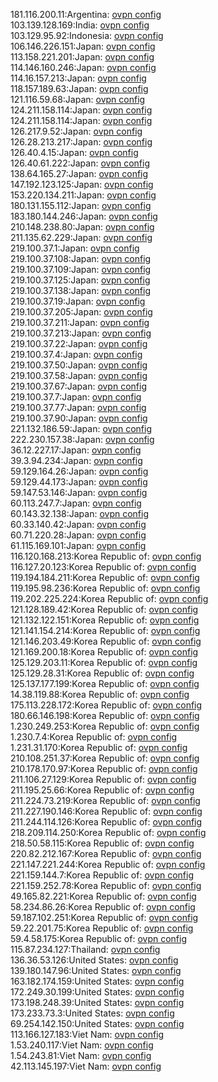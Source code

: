 181.116.200.11:Argentina: [ovpn config](vpn/181_116_200_11.ovpn)  
103.139.128.169:India: [ovpn config](vpn/103_139_128_169.ovpn)  
103.129.95.92:Indonesia: [ovpn config](vpn/103_129_95_92.ovpn)  
106.146.226.151:Japan: [ovpn config](vpn/106_146_226_151.ovpn)  
113.158.221.201:Japan: [ovpn config](vpn/113_158_221_201.ovpn)  
114.146.160.246:Japan: [ovpn config](vpn/114_146_160_246.ovpn)  
114.16.157.213:Japan: [ovpn config](vpn/114_16_157_213.ovpn)  
118.157.189.63:Japan: [ovpn config](vpn/118_157_189_63.ovpn)  
121.116.59.68:Japan: [ovpn config](vpn/121_116_59_68.ovpn)  
124.211.158.114:Japan: [ovpn config](vpn/124_211_158_114.ovpn)  
124.211.158.114:Japan: [ovpn config](vpn/124_211_158_114.ovpn)  
126.217.9.52:Japan: [ovpn config](vpn/126_217_9_52.ovpn)  
126.28.213.217:Japan: [ovpn config](vpn/126_28_213_217.ovpn)  
126.40.4.15:Japan: [ovpn config](vpn/126_40_4_15.ovpn)  
126.40.61.222:Japan: [ovpn config](vpn/126_40_61_222.ovpn)  
138.64.165.27:Japan: [ovpn config](vpn/138_64_165_27.ovpn)  
147.192.123.125:Japan: [ovpn config](vpn/147_192_123_125.ovpn)  
153.220.134.211:Japan: [ovpn config](vpn/153_220_134_211.ovpn)  
180.131.155.112:Japan: [ovpn config](vpn/180_131_155_112.ovpn)  
183.180.144.246:Japan: [ovpn config](vpn/183_180_144_246.ovpn)  
210.148.238.80:Japan: [ovpn config](vpn/210_148_238_80.ovpn)  
211.135.62.229:Japan: [ovpn config](vpn/211_135_62_229.ovpn)  
219.100.37.1:Japan: [ovpn config](vpn/219_100_37_1.ovpn)  
219.100.37.108:Japan: [ovpn config](vpn/219_100_37_108.ovpn)  
219.100.37.109:Japan: [ovpn config](vpn/219_100_37_109.ovpn)  
219.100.37.125:Japan: [ovpn config](vpn/219_100_37_125.ovpn)  
219.100.37.138:Japan: [ovpn config](vpn/219_100_37_138.ovpn)  
219.100.37.19:Japan: [ovpn config](vpn/219_100_37_19.ovpn)  
219.100.37.205:Japan: [ovpn config](vpn/219_100_37_205.ovpn)  
219.100.37.211:Japan: [ovpn config](vpn/219_100_37_211.ovpn)  
219.100.37.213:Japan: [ovpn config](vpn/219_100_37_213.ovpn)  
219.100.37.22:Japan: [ovpn config](vpn/219_100_37_22.ovpn)  
219.100.37.4:Japan: [ovpn config](vpn/219_100_37_4.ovpn)  
219.100.37.50:Japan: [ovpn config](vpn/219_100_37_50.ovpn)  
219.100.37.58:Japan: [ovpn config](vpn/219_100_37_58.ovpn)  
219.100.37.67:Japan: [ovpn config](vpn/219_100_37_67.ovpn)  
219.100.37.7:Japan: [ovpn config](vpn/219_100_37_7.ovpn)  
219.100.37.77:Japan: [ovpn config](vpn/219_100_37_77.ovpn)  
219.100.37.90:Japan: [ovpn config](vpn/219_100_37_90.ovpn)  
221.132.186.59:Japan: [ovpn config](vpn/221_132_186_59.ovpn)  
222.230.157.38:Japan: [ovpn config](vpn/222_230_157_38.ovpn)  
36.12.227.17:Japan: [ovpn config](vpn/36_12_227_17.ovpn)  
39.3.94.234:Japan: [ovpn config](vpn/39_3_94_234.ovpn)  
59.129.164.26:Japan: [ovpn config](vpn/59_129_164_26.ovpn)  
59.129.44.173:Japan: [ovpn config](vpn/59_129_44_173.ovpn)  
59.147.53.146:Japan: [ovpn config](vpn/59_147_53_146.ovpn)  
60.113.247.7:Japan: [ovpn config](vpn/60_113_247_7.ovpn)  
60.143.32.138:Japan: [ovpn config](vpn/60_143_32_138.ovpn)  
60.33.140.42:Japan: [ovpn config](vpn/60_33_140_42.ovpn)  
60.71.220.28:Japan: [ovpn config](vpn/60_71_220_28.ovpn)  
61.115.169.101:Japan: [ovpn config](vpn/61_115_169_101.ovpn)  
116.120.168.213:Korea Republic of: [ovpn config](vpn/116_120_168_213.ovpn)  
116.127.20.123:Korea Republic of: [ovpn config](vpn/116_127_20_123.ovpn)  
119.194.184.211:Korea Republic of: [ovpn config](vpn/119_194_184_211.ovpn)  
119.195.98.236:Korea Republic of: [ovpn config](vpn/119_195_98_236.ovpn)  
119.202.225.224:Korea Republic of: [ovpn config](vpn/119_202_225_224.ovpn)  
121.128.189.42:Korea Republic of: [ovpn config](vpn/121_128_189_42.ovpn)  
121.132.122.151:Korea Republic of: [ovpn config](vpn/121_132_122_151.ovpn)  
121.141.154.214:Korea Republic of: [ovpn config](vpn/121_141_154_214.ovpn)  
121.146.203.49:Korea Republic of: [ovpn config](vpn/121_146_203_49.ovpn)  
121.169.200.18:Korea Republic of: [ovpn config](vpn/121_169_200_18.ovpn)  
125.129.203.11:Korea Republic of: [ovpn config](vpn/125_129_203_11.ovpn)  
125.129.28.31:Korea Republic of: [ovpn config](vpn/125_129_28_31.ovpn)  
125.137.177.199:Korea Republic of: [ovpn config](vpn/125_137_177_199.ovpn)  
14.38.119.88:Korea Republic of: [ovpn config](vpn/14_38_119_88.ovpn)  
175.113.228.172:Korea Republic of: [ovpn config](vpn/175_113_228_172.ovpn)  
180.66.146.198:Korea Republic of: [ovpn config](vpn/180_66_146_198.ovpn)  
1.230.249.253:Korea Republic of: [ovpn config](vpn/1_230_249_253.ovpn)  
1.230.7.4:Korea Republic of: [ovpn config](vpn/1_230_7_4.ovpn)  
1.231.31.170:Korea Republic of: [ovpn config](vpn/1_231_31_170.ovpn)  
210.108.251.37:Korea Republic of: [ovpn config](vpn/210_108_251_37.ovpn)  
210.178.170.97:Korea Republic of: [ovpn config](vpn/210_178_170_97.ovpn)  
211.106.27.129:Korea Republic of: [ovpn config](vpn/211_106_27_129.ovpn)  
211.195.25.66:Korea Republic of: [ovpn config](vpn/211_195_25_66.ovpn)  
211.224.73.219:Korea Republic of: [ovpn config](vpn/211_224_73_219.ovpn)  
211.227.190.146:Korea Republic of: [ovpn config](vpn/211_227_190_146.ovpn)  
211.244.114.126:Korea Republic of: [ovpn config](vpn/211_244_114_126.ovpn)  
218.209.114.250:Korea Republic of: [ovpn config](vpn/218_209_114_250.ovpn)  
218.50.58.115:Korea Republic of: [ovpn config](vpn/218_50_58_115.ovpn)  
220.82.212.167:Korea Republic of: [ovpn config](vpn/220_82_212_167.ovpn)  
221.147.221.244:Korea Republic of: [ovpn config](vpn/221_147_221_244.ovpn)  
221.159.144.7:Korea Republic of: [ovpn config](vpn/221_159_144_7.ovpn)  
221.159.252.78:Korea Republic of: [ovpn config](vpn/221_159_252_78.ovpn)  
49.165.82.221:Korea Republic of: [ovpn config](vpn/49_165_82_221.ovpn)  
58.234.86.26:Korea Republic of: [ovpn config](vpn/58_234_86_26.ovpn)  
59.187.102.251:Korea Republic of: [ovpn config](vpn/59_187_102_251.ovpn)  
59.22.201.75:Korea Republic of: [ovpn config](vpn/59_22_201_75.ovpn)  
59.4.58.175:Korea Republic of: [ovpn config](vpn/59_4_58_175.ovpn)  
115.87.234.127:Thailand: [ovpn config](vpn/115_87_234_127.ovpn)  
136.36.53.126:United States: [ovpn config](vpn/136_36_53_126.ovpn)  
139.180.147.96:United States: [ovpn config](vpn/139_180_147_96.ovpn)  
163.182.174.159:United States: [ovpn config](vpn/163_182_174_159.ovpn)  
172.249.30.199:United States: [ovpn config](vpn/172_249_30_199.ovpn)  
173.198.248.39:United States: [ovpn config](vpn/173_198_248_39.ovpn)  
173.233.73.3:United States: [ovpn config](vpn/173_233_73_3.ovpn)  
69.254.142.150:United States: [ovpn config](vpn/69_254_142_150.ovpn)  
113.166.127.183:Viet Nam: [ovpn config](vpn/113_166_127_183.ovpn)  
1.53.240.117:Viet Nam: [ovpn config](vpn/1_53_240_117.ovpn)  
1.54.243.81:Viet Nam: [ovpn config](vpn/1_54_243_81.ovpn)  
42.113.145.197:Viet Nam: [ovpn config](vpn/42_113_145_197.ovpn)  
